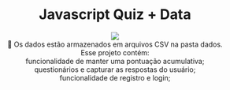<h1 align="center">Javascript Quiz + Data</h1>
<p align="center">
<img src="https://user-images.githubusercontent.com/100588945/161454633-a8ac122a-8f85-4275-9cb7-cb9327879b5c.gif"/>
<br>
🚧 Os dados estão armazenados em arquivos CSV na pasta dados. 
<br>
Esse projeto contém:<br>
funcionalidade de manter uma pontuação acumulativa;<br>
questionários e capturar as respostas do usuário;<br>
funcionalidade de registro e login;</p><br>
